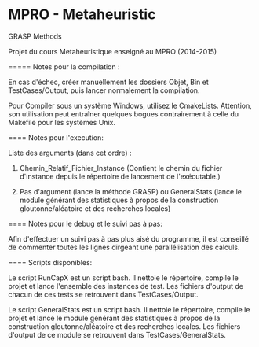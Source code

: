 MPRO - Metaheuristic
=====

GRASP Methods

Projet du cours Metaheuristique enseigné au MPRO (2014-2015)

=====
Notes pour la compilation :

En cas d'échec, créer manuellement les dossiers Objet, Bin et TestCases/Output,
puis lancer normalement la compilation.

Pour Compiler sous un système Windows, utilisez le CmakeLists. Attention, son
utilisation peut entraîner quelques bogues contrairement à celle du Makefile
pour les systèmes Unix.

====
Notes pour l'execution:

Liste des arguments (dans cet ordre) :

1) Chemin_Relatif_Fichier_Instance (Contient le chemin du fichier d'instance
depuis le répertoire de lancement de l'exécutable.)

2) Pas d'argument (lance la méthode GRASP) ou GeneralStats (lance le module
générant des statistiques à propos de la construction gloutonne/aléatoire et des
recherches locales)

====
Notes pour le debug et le suivi pas à pas:

Afin d'effectuer un suivi pas à pas plus aisé du programme, il est conseillé de
commenter toutes les lignes dirgeant une parallélisation des calculs.

====
Scripts disponibles:

Le script RunCapX est un script bash. Il nettoie le répertoire, compile le
projet et lance l'ensemble des instances de test. Les fichiers d'output de
chacun de ces tests se retrouvent dans TestCases/Output.

Le script GeneralStats est un script bash. Il nettoie le répertoire, compile le
projet et lance le module générant des statistiques à propos de la construction
gloutonne/aléatoire et des recherches locales. Les fichiers d'output de ce
module se retrouvent dans TestCases/GeneralStats.

